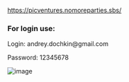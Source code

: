 https://picventures.nomoreparties.sbs/

### For login use: 
<p>Login: andrey.dochkin@gmail.com</p>
<p>Password: 12345678</p>

![image](https://github.com/AndreyDochkin/mesto-frontend/assets/37371996/ffaa2cfc-6ff7-4556-b365-ee12b19bc415)
